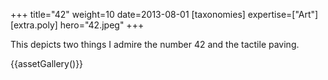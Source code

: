 +++
title="42"
weight=10
date=2013-08-01
[taxonomies]
expertise=["Art"]
[extra.poly]
hero="42.jpeg"
+++

This depicts two things I admire the number 42 and the tactile paving.

{{assetGallery()}}